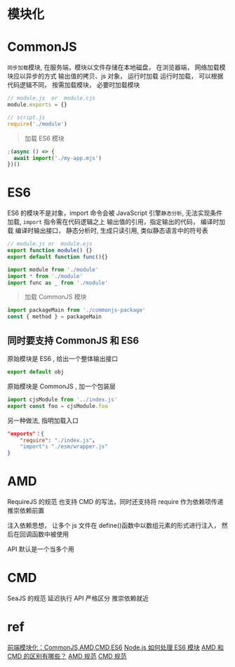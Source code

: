 # 模块化

# CommonJS

`同步加载`模块, 在服务端，模块以文件存储在本地磁盘， 在浏览器端， 网络加载模块应以异步的方式
输出值的拷贝、js 对象， 运行时加载
运行时加载， 可以根据代码逻辑不同， 按需加载模块， 必要时加载模块

```js
// module.js  or  module.cjs
module.exports = {}

// script.js
require('./module')
```

> 加载 ES6 模块

```js
;(async () => {
  await import('./my-app.mjs')
})()
```

# ES6

ES6 的模块不是对象，import 命令会被 JavaScript 引擎`静态分析`, 无法实现条件加载, `import` 指令需在代码逻辑之上
输出值的引用，指定输出的代码， 编译时加载
编译时输出接口， 静态分析时, 生成只读引用, 类似静态语言中的符号表

```js
// module.js or  module.ejs
export function module() {}
export default function func(){}

import module from './module'
import * from './module'
import func as _ from './module'

```

> 加载 CommonJS 模块

```js
import packageMain from './commonjs-package'
const { method } = packageMain
```

## 同时要支持 CommonJS 和 ES6

原始模块是 ES6 , 给出一个整体输出接口

```js
export default obj
```

原始模块是 CommonJS , 加一个包装层

```js
import cjsModule from '../index.js'
export const foo = cjsModule.foo
```

另一种做法, 指明加载入口

```json
"exports"：{
    "require": "./index.js"，
    "import": "./esm/wrapper.js"
}
```

# AMD

RequireJS 的规范
也支持 CMD 的写法，同时还支持将 require 作为依赖项传递
推崇依赖前置

注入依赖思想， 让多个 js 文件在 define()函数中以数组元素的形式进行注入， 然后在回调函数中被使用

API 默认是一个当多个用

# CMD

SeaJS 的规范
延迟执行
API 严格区分
推崇依赖就近

# ref

[前端模块化：CommonJS,AMD,CMD,ES6](https://juejin.cn/post/6844903576309858318)
[Node.js 如何处理 ES6 模块](https://www.ruanyifeng.com/blog/2020/08/how-nodejs-use-es6-module.html)
[AMD 和 CMD 的区别有哪些？](https://www.zhihu.com/question/20351507)
[AMD 规范](https://github.com/amdjs/amdjs-api/wiki/AMD)
[CMD 规范](https://github.com/seajs/seajs/issues/242)
